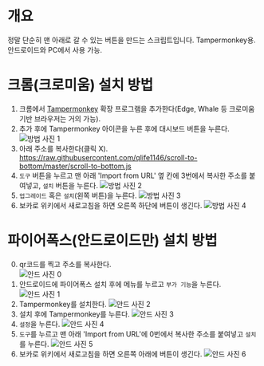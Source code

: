 # 개요

정말 단순히 맨 아래로 갈 수 있는 버튼을 만드는 스크립트입니다. Tampermonkey용.<br/>안드로이드와 PC에서 사용 가능.

# 크롬(크로미움) 설치 방법

1. 크롬에서 [Tampermonkey](https://chrome.google.com/webstore/detail/tampermonkey/dhdgffkkebhmkfjojejmpbldmpobfkfo) 확장 프로그램을 추가한다(Edge, Whale 등 크로미움 기반 브라우저는 거의 가능).
2. 추가 후에 Tampermonkey 아이콘을 누른 후에 대시보드 버튼을 누른다.
   ![방법 사진 1](https://i.imgur.com/wc9Meru.png)
3. 아래 주소를 복사한다(클릭 X).
   https://raw.githubusercontent.com/qlife1146/scroll-to-bottom/master/scroll-to-bottom.js
4. `도구` 버튼을 누르고 맨 아래 'Import from URL' 옆 칸에 3번에서 복사한 주소를 붙여넣고, `설치` 버튼을 누른다.
   ![방법 사진 2](https://i.imgur.com/bN6fOYs.png)
5. `업그레이드` 혹은 `설치`(왼쪽 버튼)을 누른다.
   ![방법 사진 3](https://i.imgur.com/FUuX1c8.png)
6. 보카로 위키에서 새로고침을 하면 오른쪽 하단에 버튼이 생긴다.
   ![방법 사진 4](https://i.imgur.com/2kc6xn8.png)

# 파이어폭스(안드로이드만) 설치 방법

0. qr코드를 찍고 주소를 복사한다.  
   ![안드 사진 0](https://i.imgur.com/kgENKKU.png)
1. 안드로이드에 파이어폭스 설치 후에 메뉴를 누르고 `부가 기능`을 누른다.
   ![안드 사진 1](https://i.imgur.com/QpND7v4.png)
2. Tampermonkey를 설치한다.
   ![안드 사진 2](https://i.imgur.com/sYMLbd5.png)
3. 설치 후에 Tampermonkey를 누른다.
   ![안드 사진 3](https://i.imgur.com/oOiIsga.png)
4. `설정`을 누른다.
   ![안드 사진 4](https://i.imgur.com/qiFXlAB.png)
5. `도구`를 누르고 맨 아래 'Import from URL'에 0번에서 복사한 주소를 붙여넣고 `설치`를 누른다.
   ![안드 사진 5](https://i.imgur.com/n9w7jWf.png)
6. 보카로 위키에서 새로고침을 하면 오른쪽 아래에 버튼이 생긴다.
   ![안드 사진 6](https://i.imgur.com/E4jWicA.png)

